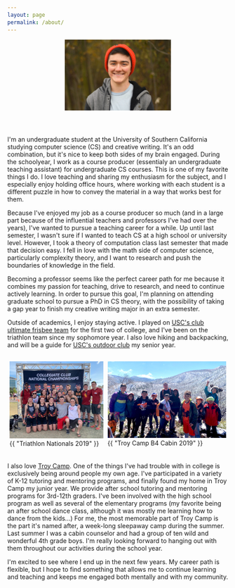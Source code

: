 ```yaml
---
layout: page
permalink: /about/
---
```


<style>
    .img-single{
        display:flex;
        width:50%;
        margin:auto;
        padding-bottom:20px;
    }
    .img-group{
        display:flex;
        width:100%;
        margin:auto;
        padding-top:15px;
    }

    .flex-container{
        display:flex;
    }

    .flex-aspect .img-container1{
        flex:1.185;
    }

    .flex-aspect .img-container2{
        flex:1.5;
    }

    .padding {
        padding: 0px 5px 20px 5px;
    }

</style>

<div class = "img-single flex-container flex-aspect">
    <div class = "img-container2 padding">
        <img src="/resources/personal_photo_michigan.jpg" alt="East Lansing, MI" class = "baseimg"/>
    </div>
</div>

I'm an undergraduate student at the University of Southern California studying computer science (CS) and creative writing. It's an odd combination, but it's nice to keep both sides of my brain engaged. During the schoolyear, I work as a course producer (essentialy an undergraduate teaching assistant) for undergraduate CS courses. This is one of my favorite things I do. I love teaching and sharing my enthusiasm for the subject, and I especially enjoy holding office hours, where working with each student is a different puzzle in how to convey the material in a way that works best for them. 

Because I've enjoyed my job as a course producer so much (and in a large part because of the influential teachers and professors I've had over the years), I've wanted to pursue a teaching career for a while. Up until last semester, I wasn't sure if I wanted to teach CS at a high school or university level. However, I took a theory of computation class last semester that made that decision easy. I fell in love with the math side of computer science, particularly complexity theory, and I want to research and push the boundaries of knowledge in the field. 

Becoming a professor seems like the perfect career path for me because it combines my passion for teaching, drive to research, and need to continue actively learning. In order to pursue this goal, I'm planning on attending graduate school to pursue a PhD in CS theory, with the possibility of taking a gap year to finish my creative writing major in an extra semester.

Outside of academics, I enjoy staying active. I played on <a href="http://www.uscwomensultimate.com/">USC's club ultimate frisbee team</a> for the first two of college, and I've been on the triathlon team since my sophomore year. I also love hiking and backpacking, and will be a guide for <a href="http://scoutfitters.org/">USC's outdoor club</a> my senior year. 

<div class="img-group flex-container flex-aspect">

  <div class = "img-container1 padding">
    <img src="/resources/personal_photo_triathlon.jpg" alt="Triathlon Nationals 2019" class = "baseimg"/>
    <figcaption class="caption">{{ "Triathlon Nationals 2019" }}</figcaption>
  </div>

  <div class = "img-container2 padding">
  <img src="/resources/personal_photo_troy_camp.jpg" alt="Troy Camp B4 2019" class = "baseimg"/>
  <figcaption class="caption">{{ "Troy Camp B4 Cabin 2019" }}</figcaption>
  </div>

</div>


I also love <a href="https://www.troycamp.org/">Troy Camp</a>. One of the things I've had trouble with in college is exclusively being around people my own age. I've participated in a variety of K-12 tutoring and mentoring programs, and finally found my home in Troy Camp my junior year. We provide after school tutoring and mentoring programs for 3rd-12th graders. I've been involved with the high school program as well as several of the elementary programs (my favorite being an after school dance class, although it was mostly me learning how to dance from the kids...) For me, the most memorable part of Troy Camp is the part it's named after, a week-long sleepaway camp during the summer. Last summer I was a cabin counselor and had a group of ten wild and wonderful 4th grade boys. I'm really looking forward to hanging out with them throughout our activities during the school year.

I'm excited to see where I end up in the next few years. My career path is flexible, but I hope to find something that allows me to continue learning and teaching and keeps me engaged both mentally and with my community.